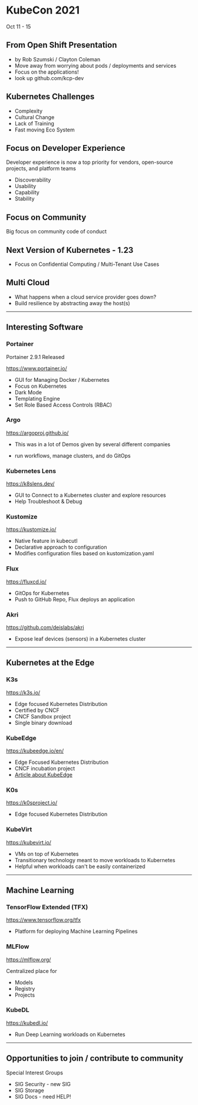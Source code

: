 # KubeCon 2021

Oct 11 - 15

## From Open Shift Presentation

* by Rob Szumski / Clayton Coleman
* Move away from worrying about pods / deployments and services
* Focus on the applications!
* look up github.com/kcp-dev

## Kubernetes Challenges

* Complexity
* Cultural Change
* Lack of Training
* Fast moving Eco System

## Focus on Developer Experience

Developer experience is now a top priority for vendors, open-source projects, and platform teams

* Discoverability
* Usability
* Capability
* Stability

## Focus on Community

Big focus on community code of conduct

## Next Version of Kubernetes - 1.23

* Focus on Confidential Computing / Multi-Tenant Use Cases

## Multi Cloud

* What happens when a cloud service provider goes down?
* Build resilience by abstracting away the host(s)

------

## Interesting Software

### Portainer

Portainer 2.9.1 Released

<https://www.portainer.io/>

* GUI for Managing Docker / Kubernetes
* Focus on Kubernetes
* Dark Mode
* Templating Engine
* Set Role Based Access Controls (RBAC)

### Argo

<https://argoproj.github.io/>

* This was in a lot of Demos given by several different companies

* run workflows, manage clusters, and do GitOps

### Kubernetes Lens

<https://k8slens.dev/>

* GUI to Connect to a Kubernetes cluster and explore resources
* Help Troubleshoot & Debug

### Kustomize

<https://kustomize.io/>

* Native feature in kubecutl
* Declarative approach to configuration
* Modifies configuration files based on kustomization.yaml

### Flux

<https://fluxcd.io/>

* GitOps for Kubernetes
* Push to GitHub Repo, Flux deploys an application

### Akri

<https://github.com/deislabs/akri>

* Expose leaf devices (sensors) in a Kubernetes cluster

------

## Kubernetes at the Edge

### K3s

<https://k3s.io/>

* Edge focused Kubernetes Distribution
* Certified by CNCF
* CNCF Sandbox project
* Single binary download

### KubeEdge

<https://kubeedge.io/en/>

* Edge Focused Kubernetes Distribution
* CNCF incubation project
* [Article about KubeEdge](https://www.cncf.io/blog/2021/08/16/china-mobile-kubeedge-based-customer-service-platform-featuring-edge-cloud-synergy/)

### K0s

<https://k0sproject.io/>

* Edge focused Kubernetes Distribution

### KubeVirt

<https://kubevirt.io/>

* VMs on top of Kubernetes
* Transitionary technology meant to move workloads to Kubernetes
* Helpful when workloads can't be easily containerized

------

## Machine Learning

### TensorFlow Extended (TFX)

<https://www.tensorflow.org/tfx>

* Platform for deploying Machine Learning Pipelines

### MLFlow

<https://mlflow.org/>

Centralized place for

* Models
* Registry
* Projects

### KubeDL

<https://kubedl.io/>

* Run Deep Learning workloads on Kubernetes

------

## Opportunities to join / contribute to community

Special Interest Groups

* SIG Security - new SIG
* SIG Storage
* SIG Docs - need HELP!
